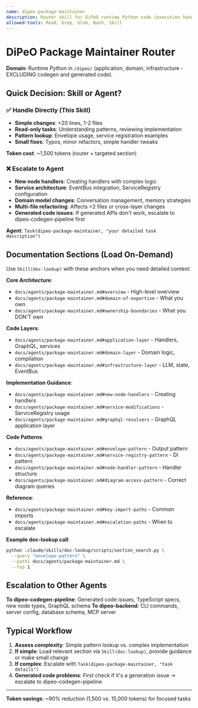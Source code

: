 ```yaml
---
name: dipeo-package-maintainer
description: Router skill for DiPeO runtime Python code (execution handlers, service architecture, domain models, LLM infrastructure). Use when task mentions node handlers, EventBus, ServiceRegistry, Envelope pattern, or domain logic. For simple tasks, handle directly; for complex work, escalate to dipeo-package-maintainer agent.
allowed-tools: Read, Grep, Glob, Bash, Skill
---
```


# DiPeO Package Maintainer Router

**Domain**: Runtime Python in `/dipeo/` (application, domain, infrastructure - EXCLUDING codegen and generated code).

## Quick Decision: Skill or Agent?

### ✅ Handle Directly (This Skill)
- **Simple changes**: <20 lines, 1-2 files
- **Read-only tasks**: Understanding patterns, reviewing implementation
- **Pattern lookup**: Envelope usage, service registration examples
- **Small fixes**: Typos, minor refactors, simple handler tweaks

**Token cost**: ~1,500 tokens (router + targeted section)

### ❌ Escalate to Agent
- **New node handlers**: Creating handlers with complex logic
- **Service architecture**: EventBus integration, ServiceRegistry configuration
- **Domain model changes**: Conversation management, memory strategies
- **Multi-file refactoring**: Affects >2 files or cross-layer changes
- **Generated code issues**: If generated APIs don't work, escalate to dipeo-codegen-pipeline first

**Agent**: `Task(dipeo-package-maintainer, "your detailed task description")`

## Documentation Sections (Load On-Demand)

Use `Skill(doc-lookup)` with these anchors when you need detailed context:

**Core Architecture**:
- `docs/agents/package-maintainer.md#overview` - High-level overview
- `docs/agents/package-maintainer.md#domain-of-expertise` - What you own
- `docs/agents/package-maintainer.md#ownership-boundaries` - What you DON'T own

**Code Layers**:
- `docs/agents/package-maintainer.md#application-layer` - Handlers, GraphQL, services
- `docs/agents/package-maintainer.md#domain-layer` - Domain logic, compilation
- `docs/agents/package-maintainer.md#infrastructure-layer` - LLM, state, EventBus

**Implementation Guidance**:
- `docs/agents/package-maintainer.md#new-node-handlers` - Creating handlers
- `docs/agents/package-maintainer.md#service-modifications` - ServiceRegistry usage
- `docs/agents/package-maintainer.md#graphql-resolvers` - GraphQL application layer

**Code Patterns**:
- `docs/agents/package-maintainer.md#envelope-pattern` - Output pattern
- `docs/agents/package-maintainer.md#service-registry-pattern` - DI pattern
- `docs/agents/package-maintainer.md#node-handler-pattern` - Handler structure
- `docs/agents/package-maintainer.md#diagram-access-pattern` - Correct diagram queries

**Reference**:
- `docs/agents/package-maintainer.md#key-import-paths` - Common imports
- `docs/agents/package-maintainer.md#escalation-paths` - When to escalate

**Example doc-lookup call**:
```bash
python .claude/skills/doc-lookup/scripts/section_search.py \
  --query "envelope-pattern" \
  --paths docs/agents/package-maintainer.md \
  --top 1
```

## Escalation to Other Agents

**To dipeo-codegen-pipeline**: Generated code issues, TypeScript specs, new node types, GraphQL schema
**To dipeo-backend**: CLI commands, server config, database schema, MCP server

## Typical Workflow

1. **Assess complexity**: Simple pattern lookup vs. complex implementation
2. **If simple**: Load relevant section via `Skill(doc-lookup)`, provide guidance or make small change
3. **If complex**: Escalate with `Task(dipeo-package-maintainer, "task details")`
4. **Generated code problems**: First check if it's a generation issue → escalate to dipeo-codegen-pipeline

---

**Token savings**: ~90% reduction (1,500 vs. 15,000 tokens) for focused tasks
